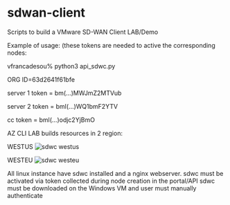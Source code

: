 # sdwan-client

Scripts to build a VMware SD-WAN Client LAB/Demo

Example of usage: (these tokens are needed to active the corresponding nodes:

vfrancadesou% python3 api_sdwc.py

ORG ID=63d2641f61bfe

server 1 token = bm(...)MWJmZ2MTVub

server 2 token = bml(...)WQ1bmF2YTV

cc token       = bml(...)odjc2YjBmO

AZ CLI LAB builds resources in 2 region:

WESTUS
![sdwc westus](https://user-images.githubusercontent.com/76786046/225563568-f7e89537-aaa9-4ef0-8b4e-13cddeef0a64.png)

WESTEU
![sdwc westeu](https://user-images.githubusercontent.com/76786046/225564392-5bc22166-703d-4ebb-bcdb-b17881fda76d.png)

All linux instance have sdwc installed and a nginx webserver.
  sdwc must be activated via token collected during node creation in the portal/API 
sdwc must be downloaded on the Windows VM and user must manually authenticate
